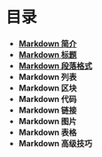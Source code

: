 # **目录**
- [**Markdown 简介**](Markdown%20简介.md)
- [**Markdown 标题**](Markdown%20标题.md)
- [**Markdown 段落格式**](Markdown%20段落格式.md)
- **Markdown 列表**
- **Markdown 区块**
- **Markdown 代码**
- **Markdown 链接**
- **Markdown 图片**
- **Markdown 表格**
- **Markdown 高级技巧**
